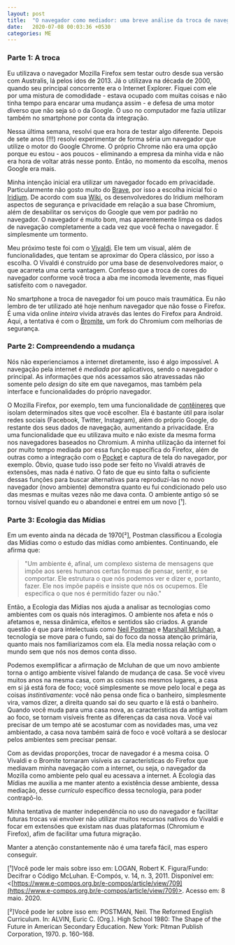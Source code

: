 ```yaml
---
layout: post
title:  "O navegador como mediador: uma breve análise da troca de navegador pessoal utilizando a Ecologia das Mídias"
date:   2020-07-08 00:03:36 +0530
categories: ME
---
```


### Parte 1: A troca

Eu utilizava o navegador Mozilla Firefox sem testar outro desde sua versão com Australis, lá pelos idos de 2013. Já o utilizava na década de 2000, quando seu principal concorrente era o Internet Explorer. Fiquei com ele por uma mistura de comodidade - estava ocupado com muitas coisas e não tinha tempo para encarar uma mudança assim - e defesa de uma motor diverso que não seja só o da Google. O uso no computador me fazia utilizar também no smartphone por conta da integração.

Nessa última semana, resolvi que era hora de testar algo diferente. Depois de sete anos (!!!) resolvi experimentar de forma séria um navegador que utilize o motor do Google Chrome. O próprio Chrome não era uma opção porque eu estou - aos poucos - eliminando a empresa da minha vida e não era hora de voltar atrás nesse ponto. Então, no momento da escolha, menos Google era mais.

Minha intenção inicial era utilizar um navegador focado em privacidade. Particularmente não gosto muito do [Brave](https://brave.com/), por isso a escolha inicial foi o [Iridium](https://iridiumbrowser.de/). De acordo com sua [Wiki](https://github.com/iridium-browser/tracker/wiki/Differences-between-Iridium-and-Chromium), os desenvolvedores do Iridium melhoram aspectos de segurança e privacidade em relação a sua base Chromium, além de desabilitar os serviços do Google que vem por padrão no navegador. O navegador é muito bom, mas aparentemente limpa os dados de navegação completamente a cada vez que você fecha o navegador. É simplesmente um tormento.

Meu próximo teste foi com o [Vivaldi](https://vivaldi.com/pt-br/). Ele tem um visual, além de funcionalidades, que tentam se aproximar do Opera clássico, por isso a escolha. O Vivaldi é construído por uma base de desenvolvedores maior, o que acarreta uma certa vantagem. Confesso que a troca de cores do navegador conforme você troca a aba me incomoda levemente, mas fiquei satisfeito com o navegador.

No smartphone a troca de navegador foi um pouco mais traumática. Eu não lembro de ter utilizado até hoje nenhum navegador que não fosse o Firefox. É uma vida online _inteira_ vivida através das lentes do Firefox para Android. Aqui, a tentativa é com o [Bromite](https://www.bromite.org), um fork do Chromium  com melhorias de segurança.

### Parte 2: Compreendendo a mudança

Nós não experienciamos a internet diretamente, isso é algo impossível. A navegação pela internet é _mediada_ por aplicativos, sendo o navegador o principal. As informações que nós acessamos são atravessadas não somente pelo _design_ do site em que navegamos, mas também pela interface e funcionalidades do próprio navegador. 

O Mozilla Firefox, por exemplo, tem uma funcionalidade de [contêineres](https://support.mozilla.org/pt-BR/kb/multi-account-containers#w_what-are-containers) que isolam determinados sites que você escolher. Ela é bastante útil para isolar redes sociais (Facebook, Twitter, Instagram), além do próprio Google, do restante dos seus dados de navegação, aumentando a privacidade. Era uma funcionalidade que eu utilizava muito e não existe da mesma forma nos navegadores baseados no Chromium. A minha utilização da internet foi por muito tempo mediada por essa função específica do Firefox, além de outras como a integração com o [Pocket](https://getpocket.com/) e captura de tela do navegador, por exemplo. Óbvio, quase tudo isso pode ser feito no Vivaldi através de extensões, mas nada é nativo. O fato de que eu sinto falta o suficiente dessas funções para buscar alternativas para reproduzí-las no novo navegador (novo ambiente) demonstra quanto eu fui condicionado pelo uso das mesmas e muitas vezes não me dava conta. O ambiente antigo só se tornou visível quando eu o abandonei e entrei em um novo [¹].

### Parte 3: Ecologia das Mídias

Em um evento ainda na década de 1970[²], Postman classificou a Ecologia das Mídias como o estudo das mídias como ambientes. Continuando, ele afirma que:
		
>"Um ambiente é, afinal, um complexo sistema de mensagens que impõe aos seres humanos certas formas de pensar, sentir, e se comportar. Ele estrutura o que nós podemos ver e dizer e, portanto, fazer. Ele nos impõe papéis e insiste que nós os ocupemos. Ele especifica o que nos é permitido fazer ou não."

Então, a Ecologia das Mídias nos ajuda a analisar as tecnologias como ambientes com os quais nós interagimos. O ambiente nos afeta e nós o afetamos e, nessa dinâmica, efeitos e sentidos são criados. A grande questão é que para intelectuais como [Neil Postman](https://pt.wikipedia.org/wiki/Neil_Postman) e [Marshall Mcluhan](https://pt.wikipedia.org/wiki/Marshall_McLuhan), a tecnologia se move para o fundo, sai do foco da nossa atenção primária, quanto mais nos familiarizamos com ela. Ela media nossa relação com o mundo sem que nós nos demos conta disso.

Podemos exemplificar a afirmação de Mcluhan de que um novo ambiente torna o antigo ambiente vísivel falando de mudança de casa. Se você viveu muitos anos na mesma casa, com as coisas nos mesmos lugares, a casa em si já está fora de foco; você simplesmente se move pelo local e pega as coisas _instintivamente_: você não pensa onde fica o banheiro, simplesmente vira, vamos dizer, a direita quando sai do seu quarto e lá está o banheiro. Quando você muda para uma casa nova, as características da antiga voltam ao foco, se tornam visíveis frente as diferenças da casa nova. Você vai precisar de um tempo até se acostumar com as novidades mas, uma vez ambientado, a casa nova também sairá de foco e você voltará a se deslocar pelos ambientes sem precisar pensar.

Com as devidas proporções, trocar de navegador é a mesma coisa. O Vivaldi e o Bromite tornaram visíveis as características do Firefox que mediavam minha navegação com a internet, ou seja, o navegador da Mozilla como ambiente pelo qual eu acessava a internet. A Ecologia das Mídias me auxilia a me manter atento a existência desse ambiente, dessa mediação, desse _currículo_ específico dessa tecnologia, para poder contrapô-lo.

Minha tentativa de manter independência no uso do navegador e facilitar futuras trocas vai envolver não utilizar muitos recursos nativos do Vivaldi e focar em extensões que existam nas duas plataformas (Chromium e Firefox), afim de facilitar uma futura migração.

Manter a atenção constantemente não é uma tarefa fácil, mas espero conseguir.

[¹]Você pode ler mais sobre isso em: LOGAN, Robert K. Figura/Fundo: Decifrar o Código McLuhan. E-Compós, v. 14, n. 3, 2011. Disponível em: <[https://www.e-compos.org.br/e-compos/article/view/709](https://www.e-compos.org.br/e-compos/article/view/709)>. Acesso em: 8 maio. 2020.

[²]Você pode ler sobre isso em: POSTMAN, Neil. The Reformed English Curriculum. In: ALVIN, Euric C. (Org.). High School 1980: The Shape of the Future in American Secondary Education. New York: Pitman Publish Corporation, 1970. p. 160–168. 

